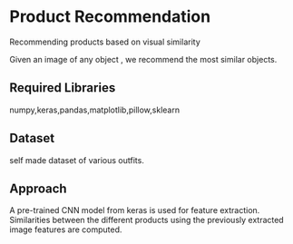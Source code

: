 # Product Recommendation
Recommending products based on visual similarity

Given an image of any object , we recommend the most similar objects. 

## Required Libraries

numpy,keras,pandas,matplotlib,pillow,sklearn

##  Dataset
self made dataset of various outfits.

## Approach

A pre-trained CNN model from keras is used for feature extraction.
Similarities between the different products using the previously extracted image features are computed.
